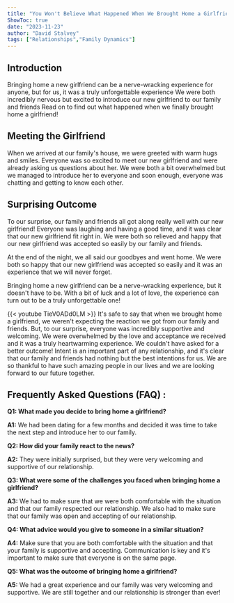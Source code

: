 ```yaml
---
title: "You Won't Believe What Happened When We Brought Home a Girlfriend!"
ShowToc: true 
date: "2023-11-23"
author: "David Stalvey" 
tags: ["Relationships","Family Dynamics"]
---
```

## Introduction 

Bringing home a new girlfriend can be a nerve-wracking experience for anyone, but for us, it was a truly unforgettable experience We were both incredibly nervous but excited to introduce our new girlfriend to our family and friends Read on to find out what happened when we finally brought home a girlfriend! 

## Meeting the Girlfriend 

When we arrived at our family's house, we were greeted with warm hugs and smiles. Everyone was so excited to meet our new girlfriend and were already asking us questions about her. We were both a bit overwhelmed but we managed to introduce her to everyone and soon enough, everyone was chatting and getting to know each other. 

## Surprising Outcome 

To our surprise, our family and friends all got along really well with our new girlfriend! Everyone was laughing and having a good time, and it was clear that our new girlfriend fit right in. We were both so relieved and happy that our new girlfriend was accepted so easily by our family and friends. 

At the end of the night, we all said our goodbyes and went home. We were both so happy that our new girlfriend was accepted so easily and it was an experience that we will never forget. 

Bringing home a new girlfriend can be a nerve-wracking experience, but it doesn't have to be. With a bit of luck and a lot of love, the experience can turn out to be a truly unforgettable one!

{{< youtube TieV0ADd0LM >}} 
It's safe to say that when we brought home a girlfriend, we weren't expecting the reaction we got from our family and friends. But, to our surprise, everyone was incredibly supportive and welcoming. We were overwhelmed by the love and acceptance we received and it was a truly heartwarming experience. We couldn't have asked for a better outcome! Intent is an important part of any relationship, and it's clear that our family and friends had nothing but the best intentions for us. We are so thankful to have such amazing people in our lives and we are looking forward to our future together.

## Frequently Asked Questions (FAQ) :
**Q1: What made you decide to bring home a girlfriend?**

**A1:** We had been dating for a few months and decided it was time to take the next step and introduce her to our family.

**Q2: How did your family react to the news?**

**A2:** They were initially surprised, but they were very welcoming and supportive of our relationship.

**Q3: What were some of the challenges you faced when bringing home a girlfriend?**

**A3:** We had to make sure that we were both comfortable with the situation and that our family respected our relationship. We also had to make sure that our family was open and accepting of our relationship.

**Q4: What advice would you give to someone in a similar situation?**

**A4:** Make sure that you are both comfortable with the situation and that your family is supportive and accepting. Communication is key and it's important to make sure that everyone is on the same page.

**Q5: What was the outcome of bringing home a girlfriend?**

**A5:** We had a great experience and our family was very welcoming and supportive. We are still together and our relationship is stronger than ever!



